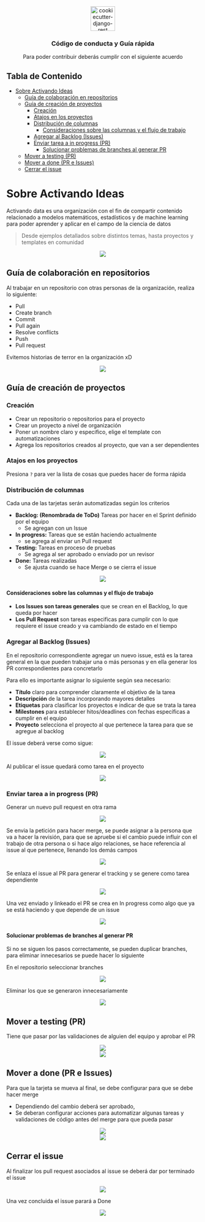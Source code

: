 <div align="center">
  <img width="64" src="https://avatars1.githubusercontent.com/u/66532658?s=400&u=f2457dec96897c5dbc843372ec8b325589ab84d5&v=4" alt="cookiecutter-django-rest">
  <h3 align="center">Código de conducta y Guía rápida</h3>
  <p align="center">
    Para poder contribuir deberás cumplir con el siguiente acuerdo
  </p>
</div>

## Tabla de Contenido<!-- omit in toc -->
- [Sobre Activando Ideas](#sobre-activando-ideas)
  - [Guía de colaboración en repositorios](#guía-de-colaboración-en-repositorios)
  - [Guía de creación de proyectos](#guía-de-creación-de-proyectos)
    - [Creación](#creación)
    - [Atajos en los proyectos](#atajos-en-los-proyectos)
    - [Distribución de columnas](#distribución-de-columnas)
      - [Consideraciones sobre las columnas y el flujo de trabajo](#consideraciones-sobre-las-columnas-y-el-flujo-de-trabajo)
    - [Agregar al Backlog (Issues)](#agregar-al-backlog-issues)
    - [Enviar tarea a in progress (PR)](#enviar-tarea-a-in-progress-pr)
      - [Solucionar problemas de branches al generar PR](#solucionar-problemas-de-branches-al-generar-pr)
  - [Mover a testing (PR)](#mover-a-testing-pr)
  - [Mover a done (PR e Issues)](#mover-a-done-pr-e-issues)
  - [Cerrar el issue](#cerrar-el-issue)


# Sobre Activando Ideas

Activando data es una organización con el fin de compartir contenido relacionado a modelos matemáticos, estadísticos y de machine learning para poder aprender y aplicar en el campo de la ciencia de datos

> Desde ejemplos detallados sobre distintos temas, hasta proyectos y templates en comunidad

<div align="center">
  <img src="img/1.jpg">
</div>

## Guía de colaboración en repositorios

Al trabajar en un repositorio con otras personas de la organización, realiza lo siguiente:

* Pull
* Create branch
* Commit
* Pull again 
* Resolve conflicts
* Push
* Pull request

Evitemos historias de terror en la organización xD

<div align="center">
  <img src="img/2.jpg">
</div>

## Guía de creación de proyectos

### Creación
* Crear un repositorio o repositorios para el proyecto
* Crear un proyecto a nivel de organización 
* Poner un nombre claro y especifico, elige el template con automatizaciones
* Agrega los repositorios creados al proyecto, que van a ser dependientes

### Atajos en los proyectos

Presiona ``?`` para ver la lista de cosas que puedes hacer de forma rápida

### Distribución de columnas

Cada una de las tarjetas serán automatizadas según los criterios

* **Backlog: (Renombrada de ToDo)** Tareas por hacer en el Sprint definido por el equipo
  * Se agregan con un Issue
* **In progress:** Tareas que se están haciendo actualmente
  * se agrega al enviar un Pull request
* **Testing:** Tareas en proceso de pruebas
  * Se agrega al ser aprobado o enviado por un revisor
* **Done:** Tareas realizadas
  * Se ajusta cuando se hace Merge o se cierra el issue

<div align="center">
  <img src="img/1.png">
</div>

#### Consideraciones sobre las columnas y el flujo de trabajo

* **Los Issues son tareas generales** que se crean en el Backlog, lo que queda por hacer
* **Los Pull Request** son tareas especificas para cumplir con lo que requiere el issue creado y va cambiando de estado en el tiempo

### Agregar al Backlog (Issues)

En el repositorio correspondiente agregar un nuevo issue, está es la tarea general en la que pueden trabajar una o más personas y en ella generar los PR correspondientes para concretarlo

Para ello es importante asignar lo siguiente según sea necesario:
* **Título** claro para comprender claramente el objetivo de la tarea
* **Descripción** de la tarea incorporando mayores detalles
* **Etiquetas** para clasificar los proyectos e indicar de que se trata la tarea
* **Milestones** para establecer hitos/deadlines con fechas específicas a cumplir en el equipo
* **Proyecto** selecciona el proyecto al que pertenece la tarea para que se agregue al backlog

El issue deberá verse como sigue:

<div align="center">
  <img src="img/2.png">
</div>

Al publicar el issue quedará como tarea en el proyecto

<div align="center">
  <img src="img/3.png">
</div>

### Enviar tarea a in progress (PR)

Generar un nuevo pull request en otra rama

<div align="center">
  <img src="img/4.png">
</div>

Se envia la petición para hacer merge, se puede asignar a la persona que va a hacer la revisión, para que se apruebe si el cambio puede influir con el trabajo de otra persona o si hace algo relaciones,  se hace referencia al issue al que pertenece, llenando los demás campos

<div align="center">
  <img src="img/5.png">
</div>

Se enlaza el issue al PR para generar el tracking y se genere como tarea dependiente

<div align="center">
  <img src="img/6.png">
</div>

Una vez enviado y linkeado el PR se crea en In progress como algo que ya se está haciendo y que depende de un issue

<div align="center">
  <img src="img/9.png">
</div>

#### Solucionar problemas de branches al generar PR

Si no se siguen los pasos correctamente, se pueden duplicar branches, para eliminar innecesarios se puede hacer lo siguiente

En el repositorio seleccionar branches

<div align="center">
  <img src="img/8.png">
</div>

Eliminar los que se generaron innecesariamente

<div align="center">
  <img src="img/7.png">
</div>

## Mover a testing (PR)

Tiene que pasar por las validaciones de alguien del equipo y aprobar el PR

<div align="center">
  <img src="img/10.png">
</div>

<div align="center">
  <img src="img/11.png">
</div>

## Mover a done (PR e Issues)

Para que la tarjeta se mueva al final, se debe configurar para que se debe hacer merge 

* Dependiendo del cambio deberá ser aprobado, 
* Se deberan configurar acciones para automatizar algunas tareas y validaciones de código antes del merge para que pueda pasar

<div align="center">
  <img src="img/13.png">
</div>

<div align="center">
  <img src="img/12.png">
</div>

## Cerrar el issue

Al finalizar los pull request asociados al issue se deberá dar por terminado el issue

<div align="center">
  <img src="img/14.png">
</div>

Una vez concluida el issue parará a Done

<div align="center">
  <img src="img/15.png">
</div>
